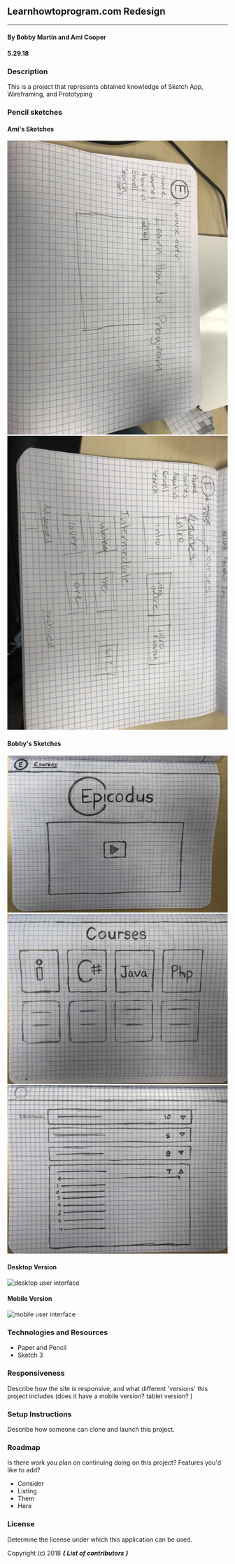 ## Learnhowtoprogram.com Redesign
---

#### By Bobby Martin and Ami Cooper
#### 5.29.18

### Description

This is a project that represents obtained knowledge of Sketch App, Wireframing, and Prototyping

### Pencil sketches
#### Ami's Sketches
![Ami's sketch of splash page](images/ami1.jpg)
![Ami's sketch of courses page](images/ami2.jpg)
#### Bobby's Sketches
![Bobby's sketch of splash page](images/bobby1.JPG)
![Bobby's sketch of courses page](images/bobby2.JPG)
![Bobby's sketch of specified course page](images/bobby3.JPG)

#### Desktop Version

![desktop user interface](link-to-screenshot-here)

#### Mobile Version

![mobile user interface](link-to-screenshot-here)

### Technologies and Resources

* Paper and Pencil
* Sketch 3


### Responsiveness

Describe how the site is responsive, and what different 'versions' this project includes (does it have a mobile version? tablet version? )

### Setup Instructions

Describe how someone can clone and launch this project.

### Roadmap

Is there work you plan on continuing doing on this project? Features you'd like to add?

* Consider
* Listing
* Them
* Here

### License

Determine the license under which this application can be used.

Copyright (c) 2018 **_{ List of contributors }_**
